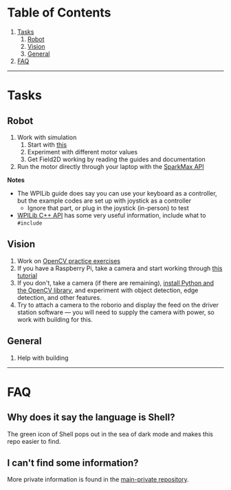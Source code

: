 # Table of Contents

1. [Tasks](https://github.com/roboticsmgci/main#tasks)
    1. [Robot](https://github.com/roboticsmgci/main#robot)
    2. [Vision](https://github.com/roboticsmgci/main#vision)
    3. [General](https://github.com/roboticsmgci/main#vision)
2. [FAQ](https://github.com/roboticsmgci/main#faq)

---

# Tasks

## Robot

1. Work with simulation
    1. Start with [this](https://github.com/roboticsmgci/main/blob/main/guides/wpilib/simulation.md)
    2. Experiment with different motor values
    3. Get Field2D working by reading the guides and documentation
2. Run the motor directly through your laptop with the [SparkMax API](https://docs.revrobotics.com/sparkmax/software-resources/spark-max-api-information#c-api)

**Notes**
- The WPILib guide does say you can use your keyboard as a controller, but the example codes are set up with joystick as a controller
    - Ignore that part, or plug in the joystick (in-person) to test
- [WPILib C++ API](https://first.wpi.edu/wpilib/allwpilib/docs/release/cpp/index.html) has some very useful information, include what to `#include`

## Vision

1. Work on [OpenCV practice exercises](https://github.com/roboticsmgci/main/blob/main/vision/practice-exercises.md)
2. If you have a Raspberry Pi, take a camera and start working through [this tutorial](https://docs.wpilib.org/en/stable/docs/software/vision-processing/wpilibpi/index.html)
3. If you don't, take a camera (if there are remaining), [install Python and the OpenCV library](https://github.com/roboticsmgci/main/blob/main/guides/python.md), and experiment with object detection, edge detection, and other features. 
4. Try to attach a camera to the roborio and display the feed on the driver station software — you will need to supply the camera with power, so work with building for this.

## General

1. Help with building

---

# FAQ

## Why does it say the language is Shell?
The green icon of Shell pops out in the sea of dark mode and makes this repo easier to find.

## I can't find some information?
More private information is found in the [main-private repository](https://github.com/roboticsmgci/main-private).
